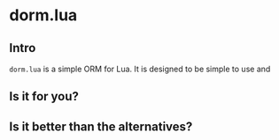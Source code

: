 # dorm.lua

## Intro

`dorm.lua` is a simple ORM for Lua. It is designed to be simple to use and

## Is it for you?

## Is it better than the alternatives?
